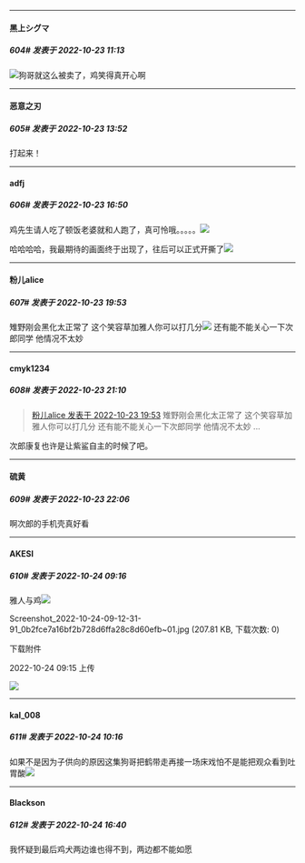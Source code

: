 

*****

####  黑上シグマ  
##### 604#       发表于 2022-10-23 11:13

<img src="https://static.saraba1st.com/image/smiley/face2017/002.png" referrerpolicy="no-referrer">狗哥就这么被卖了，鸡笑得真开心啊



*****

####  恶意之刃  
##### 605#       发表于 2022-10-23 13:52

打起来！



*****

####  adfj  
##### 606#       发表于 2022-10-23 16:50

鸡先生请人吃了顿饭老婆就和人跑了，真可怜哦。。。。。<img src="https://static.saraba1st.com/image/smiley/face2017/029.png" referrerpolicy="no-referrer">

哈哈哈哈，我最期待的画面终于出现了，往后可以正式开撕了<img src="https://static.saraba1st.com/image/smiley/face2017/067.png" referrerpolicy="no-referrer">



*****

####  粉儿alice  
##### 607#       发表于 2022-10-23 19:53

雉野刚会黑化太正常了 这个笑容草加雅人你可以打几分<img src="https://static.saraba1st.com/image/smiley/face2017/067.png" referrerpolicy="no-referrer">
还有能不能关心一下次郎同学 他情况不太妙



*****

####  cmyk1234  
##### 608#       发表于 2022-10-23 21:10

<blockquote><a href="httphttps://bbs.saraba1st.com/2b/forum.php?mod=redirect&amp;goto=findpost&amp;pid=58062719&amp;ptid=2035265" target="_blank">粉儿alice 发表于 2022-10-23 19:53</a>
雉野刚会黑化太正常了 这个笑容草加雅人你可以打几分
还有能不能关心一下次郎同学 他情况不太妙 ...</blockquote>
次郎康复也许是让紫鲨自主的时候了吧。



*****

####  硫黄  
##### 609#       发表于 2022-10-23 22:06

啊次郎的手机壳真好看



*****

####  AKESI  
##### 610#       发表于 2022-10-24 09:16

雅人与鸡<img src="https://static.saraba1st.com/image/smiley/face2017/067.png" referrerpolicy="no-referrer">

Screenshot_2022-10-24-09-12-31-91_0b2fce7a16bf2b728d6ffa28c8d60efb~01.jpg
(207.81 KB, 下载次数: 0)

下载附件

2022-10-24 09:15 上传

<img src="https://img.saraba1st.com/forum/202210/24/091558ndysssneus6ns41s.jpg" referrerpolicy="no-referrer">



*****

####  kal_008  
##### 611#       发表于 2022-10-24 10:16

如果不是因为子供向的原因这集狗哥把鹤带走再接一场床戏怕不是能把观众看到吐胃酸<img src="https://static.saraba1st.com/image/smiley/face2017/067.png" referrerpolicy="no-referrer">



*****

####  Blackson  
##### 612#       发表于 2022-10-24 16:40

我怀疑到最后鸡犬两边谁也得不到，两边都不能如愿


